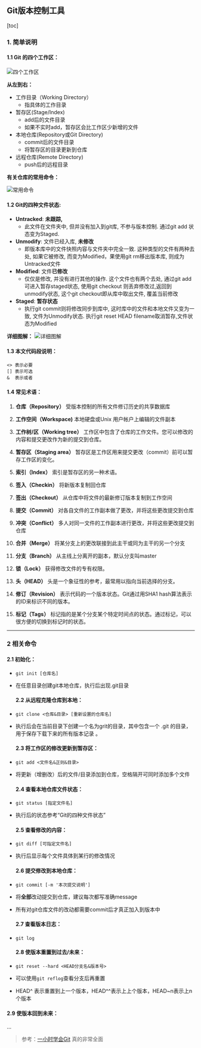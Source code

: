 ## Git版本控制工具

[toc]

### 1. 简单说明

#### 1.1 Git 的四个工作区：

![四个工作区](https://images2017.cnblogs.com/blog/63651/201709/63651-20170905201033647-1915833066.png)

**从左到右：**

+ 工作目录（Working Directory）
  + 指具体的工作目录
+ 暂存区(Stage/Index)
  + add后的文件目录
  + 如果不实时add，暂存区会比工作区少新增的文件
+ 本地仓库(Repository或Git Directory)
  + commit后的文件目录
  + 将暂存区的目录更新到仓库
+ 远程仓库(Remote Directory)
  + push后的远程目录

**有关仓库的常用命令：**

![常用命令](https://images2017.cnblogs.com/blog/63651/201709/63651-20170905212837976-775285128.png)

#### 1.2 Git的四种文件状态:

+ **Untracked**:   **未跟踪,**
  + 此文件在文件夹中, 但并没有加入到git库, 不参与版本控制. 通过git add 状态变为Staged.
+ **Unmodify**:   文件已经入库, **未修改**
  + 即版本库中的文件快照内容与文件夹中完全一致. 这种类型的文件有两种去处, 如果它被修改, 而变为Modified，果使用git rm移出版本库, 则成为Untracked文件
+ **Modified**: 文件**已修改**
  + 仅仅是修改, 并没有进行其他的操作. 这个文件也有两个去处, 通过git add可进入暂存staged状态, 使用git checkout 则丢弃修改过,返回到unmodify状态, 这个git checkout即从库中取出文件, 覆盖当前修改
+ **Staged**: **暂存状态**
  + 执行git commit则将修改同步到库中, 这时库中的文件和本地文件又变为一致, 文件为Unmodify状态. 执行git reset HEAD filename取消暂存,文件状态为Modified

**详细图解：**
![详细图解](https://images2017.cnblogs.com/blog/63651/201709/63651-20170909091456335-1787774607.jpg)

#### 1.3 本文代码段说明：

```
<> 表示必要
[] 表示可选
&  表示或者
```

#### 1.4 常见术语：

1. **仓库（Repository）**
   受版本控制的所有文件修订历史的共享数据库

2. **工作空间（Workspace)**
   本地硬盘或Unix 用户帐户上编辑的文件副本

3. **工作树/区（Working tree）**
   工作区中包含了仓库的工作文件。您可以修改的内容和提交更改作为新的提交到仓库。

4. **暂存区（Staging area）**
   暂存区是工作区用来提交更改（commit）前可以暂存工作区的变化。

5. **索引（Index）**
   索引是暂存区的另一种术语。

6. **签入（Checkin）**
   将新版本复制回仓库

7. **签出（Checkout）**
   从仓库中将文件的最新修订版本复制到工作空间

8. **提交（Commit）**
   对各自文件的工作副本做了更改，并将这些更改提交到仓库

9. **冲突（Conflict）**
   多人对同一文件的工作副本进行更改，并将这些更改提交到仓库

10. **合并（Merge）**
    将某分支上的更改联接到此主干或同为主干的另一个分支

11. **分支（Branch）**
    从主线上分离开的副本，默认分支叫master

12. **锁（Lock）**
    获得修改文件的专有权限。

13. **头（HEAD）**
    头是一个象征性的参考，最常用以指向当前选择的分支。

14. **修订（Revision）**
    表示代码的一个版本状态。Git通过用SHA1 hash算法表示的ID来标识不同的版本。

15. **标记（Tags）**
    标记指的是某个分支某个特定时间点的状态。通过标记，可以很方便的切换到标记时的状态。

---

### 2 相关命令

#### 2.1 初始化：

+ `git init [仓库名]` 

+ 在任意目录创建git本地仓库，执行后出现.git目录
  
  #### 2.2 从远程克隆仓库到本地：

+ `git clone <仓库&目录> [重新设置的仓库名]` 

+ 执行后会在当前目录下创建一个名为grit的目录，其中包含一个 .git 的目录，用于保存下载下来的所有版本记录 。
  
  #### 2.3 将工作区的修改更新到暂存区：

+ `git add <文件名&正则&目录>` 

+ 将更新（增删改）后的文件/目录添加到仓库，空格隔开可同时添加多个文件
  
  #### 2.4 查看本地仓库文件状态：

+ `git status [指定文件名]` 

+ 执行后的状态参考“Git的四种文件状态”
  
  #### 2.5 查看修改的内容：

+ `git diff [可指定文件名]` 

+ 执行后显示每个文件具体到某行的修改情况
  
  #### 2.6 提交修改到本地仓库：

+ `git commit [-m '本次提交说明']` 

+ 将**全部**改动提交到仓库，建议每次都写准确message

+ 所有对git仓库文件的改动都需要commit后才真正加入到版本中
  
  #### 2.7 查看版本日志：

+ `git log ` 
  
  #### 2.8 使版本重置到过去/未来：

+ `git reset --hard <HEAD分支名&版本号>`

+ 可以使用`git reflog`查看分支后再重置

+ HEAD^ 表示重置到上一个版本，HEAD^^表示上上个版本，HEAD~n表示上n个版本

#### 2.9 使版本回到未来：

...

> 参考：[一小时学会Git](https://www.cnblogs.com/best/p/7474442.html) 真的非常全面